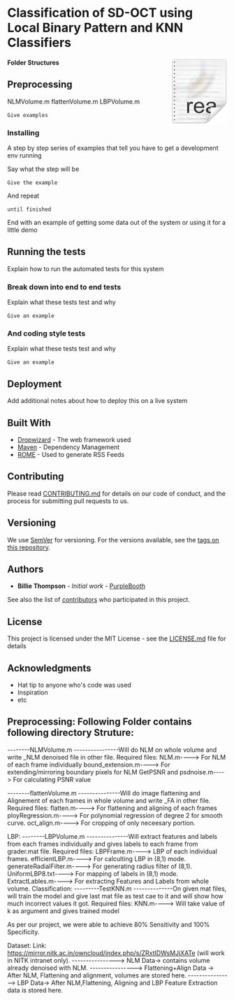 # Classification of SD-OCT using Local Binary Pattern and KNN Classifiers

<img src="icon.png" align="right" />

#### Folder Structures

## Preprocessing
NLMVolume.m
flattenVolume.m
LBPVolume.m

```
Give examples
```

### Installing

A step by step series of examples that tell you have to get a development env running

Say what the step will be

```
Give the example
```

And repeat

```
until finished
```

End with an example of getting some data out of the system or using it for a little demo

## Running the tests

Explain how to run the automated tests for this system

### Break down into end to end tests

Explain what these tests test and why

```
Give an example
```

### And coding style tests

Explain what these tests test and why

```
Give an example
```

## Deployment

Add additional notes about how to deploy this on a live system

## Built With

* [Dropwizard](http://www.dropwizard.io/1.0.2/docs/) - The web framework used
* [Maven](https://maven.apache.org/) - Dependency Management
* [ROME](https://rometools.github.io/rome/) - Used to generate RSS Feeds

## Contributing

Please read [CONTRIBUTING.md](https://gist.github.com/PurpleBooth/b24679402957c63ec426) for details on our code of conduct, and the process for submitting pull requests to us.

## Versioning

We use [SemVer](http://semver.org/) for versioning. For the versions available, see the [tags on this repository](https://github.com/your/project/tags). 

## Authors

* **Billie Thompson** - *Initial work* - [PurpleBooth](https://github.com/PurpleBooth)

See also the list of [contributors](https://github.com/your/project/contributors) who participated in this project.

## License

This project is licensed under the MIT License - see the [LICENSE.md](LICENSE.md) file for details

## Acknowledgments

* Hat tip to anyone who's code was used
* Inspiration
* etc


## Preprocessing: Following Folder contains following directory Struture:
--------NLMVolume.m
----------------Will do NLM on whole volume and write _NLM denoised file in other file.
		Required files: NLM.m----> For NLM of each frame individually
				bound_extension.m----> For extending/mirroring boundary pixels for NLM
				GetPSNR and psdnoise.m----> For calculating PSNR value
				
--------flattenVolume.m
---------------Will do image flattening and Alignement of  each frames in whole volume and write _FA in other file.
		Required files: flatten.m----> For flattening and aligning of each frames
				ployRegression.m----> For polynomial regression of degree 2 for smooth curve.
				oct_align.m----> For cropping of only neceesary portion.

LBP:
--------LBPVolume.m
---------------Will extract features and labels from each frames individually and gives labels to each frame from grader.mat file.
		Required files: LBPFrame.m----> LBP of each individual frames.
				efficientLBP.m----> For calculting LBP in (8,1) mode.
				generateRadialFilter.m----> For generating radius filter of (8,1).
				UniformLBP8.txt----> For mapping of labels in (8,1) mode.
				ExtractLables.m----> For extracting Features and Labels from whole volume.
Classification:
---------TestKNN.m
--------------On given mat files, will train the model and give last mat file as test cae to it and will show how much incorrect values it got.
		Required files: KNN.m----> Will take value of k as argument and gives trained model

As per our project, we were able to achieve 80% Sensitivity and 100% Specificity.

Dataset:
Link: https://mirror.nitk.ac.in/owncloud/index.php/s/ZRxtIDWsMJjXATe (will work in NITK intranet only).
----------------> NLM Data-> contains volume already denoised with NLM.
----------------> Flattening+Align Data -> After NLM, Flattening and alignment, volumes are stored here.
----------------> LBP Data-> After NLM,Flattening, Aligning and LBP Feature Extraction data is stored here.

